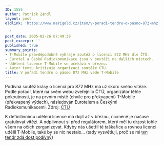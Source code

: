 ```yaml
---
ID: 1555
author: Patrick Zandl
layout: post
oldlink: 'https://www.marigold.cz/item/v-poradi-tendru-o-pasmo-872-mhz-vede-t-mobile

  '
post_date: 2005-02-26 07:49:39
post_excerpt: ''
published: true
summary_points:
- T-Mobile pravděpodobně vyhraje soutěž o licenci 872 MHz dle ČTÚ.
- Eurotel a České Radiokomunikace jsou v soutěži na dalších místech.
- Udělení licence T-Mobile se očekává v březnu.
- Autor textu kritizuje organizaci soutěže ČTÚ.
title: V pořadí tendru o pásmo 872 MHz vede T-Mobile
---
```


<p>Podivná soutěž krásy o licenci pro 872 MHz má už skoro svého vítěze. Podle pořadí, které na svém webu zveřejnilo ČTÚ, organizátor téhle pokoutnosti, je na prvním místě (chvíle pro překvapení) T-Mobile (překvapený výdech), následován Eurotelem a Českými Radiokomunikacemi. 
Zdroj: <a href=""http://www.ctu.cz/art.php?iSearch=&amp;iArt=498">ČTÚ</a></p>

<p>K definitivnímu udělení licence má dojít až v březnu, nicméně je načase gratulovat vítězi. A odplivnout si před regulátorem, který měl tu drzost tohle všem na očích zorganizovat. Kdyby nás ušetřil té taškařice a rovnou licenci udělil T-Mobile, také by se nic nestalo... (tady vysvětluji, proč se mi <a href="http://mobil.idnes.cz/mob_operatori.asp?r=mob_operatori&amp;c=A050116_200202_mob_operatori_zan">ten tendr zdá dost podívný</a>)
</p>